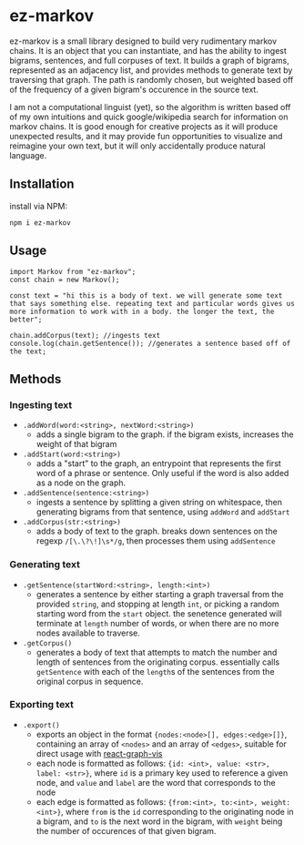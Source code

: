 # ez-markov

ez-markov is a small library designed to build very rudimentary markov chains. It is an object that you can instantiate, and has the ability to ingest bigrams, sentences, and full corpuses of text. It builds a graph of bigrams, represented as an adjacency list, and provides methods to generate text by traversing that graph. The path is randomly chosen, but weighted based off of the frequency of a given bigram's occurence in the source text.

I am not a computational linguist (yet), so the algorithm is written based off of my own intuitions and quick google/wikipedia search for information on markov chains. It is good enough for creative projects as it will produce unexpected results, and it may provide fun opportunities to visualize and reimagine your own text, but it will only accidentally produce natural language.

## Installation

install via NPM:

`npm i ez-markov`

## Usage

```
import Markov from "ez-markov";
const chain = new Markov();

const text = "hi this is a body of text. we will generate some text that says something else. repeating text and particular words gives us more information to work with in a body. the longer the text, the better";

chain.addCorpus(text); //ingests text
console.log(chain.getSentence()); //generates a sentence based off of the text;
```

## Methods

### Ingesting text

- `.addWord(word:<string>, nextWord:<string>)`
  - adds a single bigram to the graph. if the bigram exists, increases the weight of that bigram
- `.addStart(word:<string>)`
  - adds a "start" to the graph, an entrypoint that represents the first word of a phrase or sentence. Only useful if the word is also added as a node on the graph.
- `.addSentence(sentence:<string>)`
  - ingests a sentence by splitting a given string on whitespace, then generating bigrams from that sentence, using `addWord` and `addStart`
- `.addCorpus(str:<string>)`
  - adds a body of text to the graph. breaks down sentences on the regexp `/[\.\?\!]\s*/g`, then processes them using `addSentence`

### Generating text

- `.getSentence(startWord:<string>, length:<int>)`
  - generates a sentence by either starting a graph traversal from the provided `string`, and stopping at length `int`, or picking a random starting word from the `start` object. the senetence generated will terminate at `length` number of words, or when there are no more nodes available to traverse.
- `.getCorpus()`
  - generates a body of text that attempts to match the number and length of sentences from the originating corpus. essentially calls `getSentence` with each of the `length`s of the sentences from the original corpus in sequence.

### Exporting text

- `.export()`
  - exports an object in the format `{nodes:<node>[], edges:<edge>[]}`, containing an array of `<nodes>` and an array of `<edges>`, suitable for direct usage with [react-graph-vis](https://www.npmjs.com/package/react-graph-vis)
  - each node is formatted as follows: `{id: <int>, value: <str>, label: <str>}`, where `id` is a primary key used to reference a given node, and `value` and `label` are the word that corresponds to the node
  - each edge is formatted as follows: `{from:<int>, to:<int>, weight:<int>}`, where `from` is the `id` corresponding to the originating node in a bigram, and `to` is the next word in the bigram, with `weight` being the number of occurences of that given bigram.
